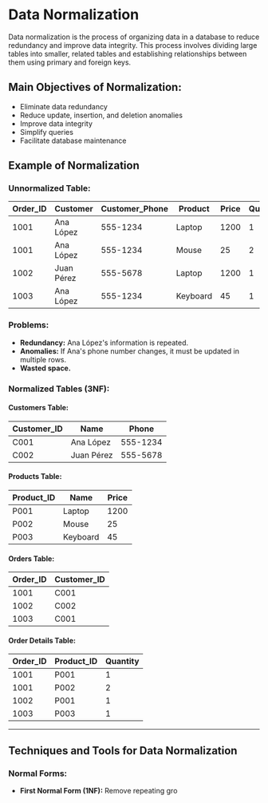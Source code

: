# Data Normalization

Data normalization is the process of organizing data in a database to reduce redundancy and improve data integrity. 
This process involves dividing large tables into smaller, related tables and establishing relationships between them using primary and foreign keys.

## Main Objectives of Normalization:
- Eliminate data redundancy
- Reduce update, insertion, and deletion anomalies
- Improve data integrity
- Simplify queries
- Facilitate database maintenance

## Example of Normalization

### Unnormalized Table:

| Order_ID | Customer   | Customer_Phone | Product  | Price | Quantity |
|----------|-----------|---------------|----------|------|---------|
| 1001     | Ana López | 555-1234      | Laptop   | 1200 | 1       |
| 1001     | Ana López | 555-1234      | Mouse    | 25   | 2       |
| 1002     | Juan Pérez | 555-5678     | Laptop   | 1200 | 1       |
| 1003     | Ana López | 555-1234      | Keyboard | 45   | 1       |

### Problems:
- **Redundancy:** Ana López's information is repeated.
- **Anomalies:** If Ana's phone number changes, it must be updated in multiple rows.
- **Wasted space.**

### Normalized Tables (3NF):

#### Customers Table:

| Customer_ID | Name       | Phone    |
|------------|-----------|---------|
| C001       | Ana López | 555-1234 |
| C002       | Juan Pérez | 555-5678 |

#### Products Table:

| Product_ID | Name     | Price |
|-----------|--------|------|
| P001      | Laptop  | 1200 |
| P002      | Mouse   | 25   |
| P003      | Keyboard | 45   |

#### Orders Table:

| Order_ID | Customer_ID |
|---------|------------|
| 1001    | C001       |
| 1002    | C002       |
| 1003    | C001       |

#### Order Details Table:

| Order_ID | Product_ID | Quantity |
|---------|------------|---------|
| 1001    | P001       | 1       |
| 1001    | P002       | 2       |
| 1002    | P001       | 1       |
| 1003    | P003       | 1       |

---

## Techniques and Tools for Data Normalization

### Normal Forms:
- **First Normal Form (1NF):** Remove repeating gro
